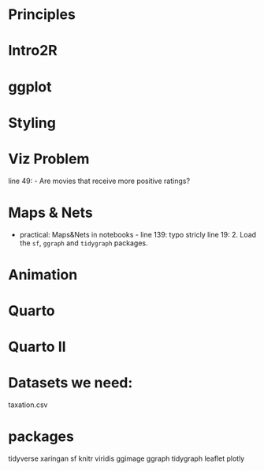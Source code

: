 # Principles

# Intro2R

# ggplot

# Styling

# Viz Problem

line 49: - Are movies that receive more positive ratings?

# Maps & Nets

- practical: Maps&Nets in notebooks - 
line 139: typo stricly
line 19: 2. Load the `sf`, `ggraph` and `tidygraph` packages. 

# Animation

# Quarto

# Quarto II





# Datasets we need:

taxation.csv

# packages

tidyverse
	xaringan
sf
knitr
viridis
	ggimage
ggraph
tidygraph
	leaflet
plotly